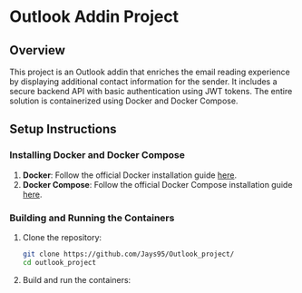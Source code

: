 # Outlook Addin Project

## Overview

This project is an Outlook addin that enriches the email reading experience by displaying additional contact information for the sender. It includes a secure backend API with basic authentication using JWT tokens. The entire solution is containerized using Docker and Docker Compose.

## Setup Instructions

### Installing Docker and Docker Compose

1. **Docker**: Follow the official Docker installation guide [here](https://docs.docker.com/get-docker/).
2. **Docker Compose**: Follow the official Docker Compose installation guide [here](https://docs.docker.com/compose/install/).


### Building and Running the Containers

1. Clone the repository:
    ```sh
    git clone https://github.com/Jays95/Outlook_project/
    cd outlook_project
    ```

2. Build and run the containers:
    ```
